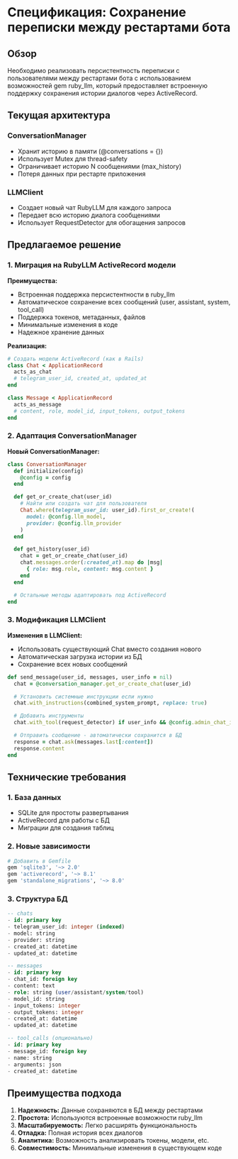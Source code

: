 # Спецификация: Сохранение переписки между рестартами бота

## Обзор

Необходимо реализовать персистентность переписки с пользователями между рестартами бота с использованием возможностей gem ruby_llm, который предоставляет встроенную поддержку сохранения истории диалогов через ActiveRecord.

## Текущая архитектура

### ConversationManager
- Хранит историю в памяти (@conversations = {})
- Использует Mutex для thread-safety
- Ограничивает историю N сообщениями (max_history)
- Потеря данных при рестарте приложения

### LLMClient
- Создает новый чат RubyLLM для каждого запроса
- Передает всю историю диалога сообщениями
- Использует RequestDetector для обогащения запросов

## Предлагаемое решение

### 1. Миграция на RubyLLM ActiveRecord модели

**Преимущества:**
- Встроенная поддержка персистентности в ruby_llm
- Автоматическое сохранение всех сообщений (user, assistant, system, tool_call)
- Поддержка токенов, метаданных, файлов
- Минимальные изменения в коде
- Надежное хранение данных

**Реализация:**
```ruby
# Создать модели ActiveRecord (как в Rails)
class Chat < ApplicationRecord
  acts_as_chat
  # telegram_user_id, created_at, updated_at
end

class Message < ApplicationRecord
  acts_as_message
  # content, role, model_id, input_tokens, output_tokens
end
```

### 2. Адаптация ConversationManager

**Новый ConversationManager:**
```ruby
class ConversationManager
  def initialize(config)
    @config = config
  end

  def get_or_create_chat(user_id)
    # Найти или создать чат для пользователя
    Chat.where(telegram_user_id: user_id).first_or_create!(
      model: @config.llm_model,
      provider: @config.llm_provider
    )
  end

  def get_history(user_id)
    chat = get_or_create_chat(user_id)
    chat.messages.order(:created_at).map do |msg|
      { role: msg.role, content: msg.content }
    end
  end

  # Остальные методы адаптировать под ActiveRecord
end
```

### 3. Модификация LLMClient

**Изменения в LLMClient:**
- Использовать существующий Chat вместо создания нового
- Автоматическая загрузка истории из БД
- Сохранение всех новых сообщений

```ruby
def send_message(user_id, messages, user_info = nil)
  chat = @conversation_manager.get_or_create_chat(user_id)

  # Установить системные инструкции если нужно
  chat.with_instructions(combined_system_prompt, replace: true)

  # Добавить инструменты
  chat.with_tool(request_detector) if user_info && @config.admin_chat_id

  # Отправить сообщение - автоматически сохранится в БД
  response = chat.ask(messages.last[:content])
  response.content
end
```

## Технические требования

### 1. База данных
- SQLite для простоты развертывания
- ActiveRecord для работы с БД
- Миграции для создания таблиц

### 2. Новые зависимости
```ruby
# Добавить в Gemfile
gem 'sqlite3', '~> 2.0'
gem 'activerecord', '~> 8.1'
gem 'standalone_migrations', '~> 8.0'
```

### 3. Структура БД
```sql
-- chats
- id: primary key
- telegram_user_id: integer (indexed)
- model: string
- provider: string
- created_at: datetime
- updated_at: datetime

-- messages
- id: primary key
- chat_id: foreign key
- content: text
- role: string (user/assistant/system/tool)
- model_id: string
- input_tokens: integer
- output_tokens: integer
- created_at: datetime
- updated_at: datetime

-- tool_calls (опционально)
- id: primary key
- message_id: foreign key
- name: string
- arguments: json
- created_at: datetime
```

## Преимущества подхода

1. **Надежность:** Данные сохраняются в БД между рестартами
2. **Простота:** Используются встроенные возможности ruby_llm
3. **Масштабируемость:** Легко расширять функциональность
4. **Отладка:** Полная история всех диалогов
5. **Аналитика:** Возможность анализировать токены, модели, etc.
6. **Совместимость:** Минимальные изменения в существующем коде